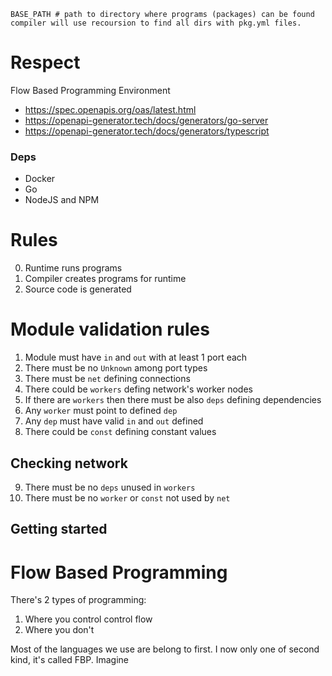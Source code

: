 ```
BASE_PATH # path to directory where programs (packages) can be found
compiler will use recoursion to find all dirs with pkg.yml files.
```

# Respect

Flow Based Programming Environment

- https://spec.openapis.org/oas/latest.html
- https://openapi-generator.tech/docs/generators/go-server
- https://openapi-generator.tech/docs/generators/typescript

### Deps

- Docker
- Go
- NodeJS and NPM

# Rules

0. Runtime runs programs
1. Compiler creates programs for runtime
2. Source code is generated

# Module validation rules

1. Module must have `in` and `out` with at least 1 port each
2. There must be no `Unknown` among port types
3. There must be `net` defining connections
4. There could be `workers` defing network's worker nodes
5. If there are `workers` then there must be also `deps` defining dependencies
6. Any `worker` must point to defined `dep`
7. Any `dep` must have valid `in` and `out` defined
8. There could be `const` defining constant values

## Checking network

9.  There must be no `deps` unused in `workers`
10. There must be no `worker` or `const` not used by `net`

## Getting started

# Flow Based Programming

There's 2 types of programming:

1. Where you control control flow
2. Where you don't

Most of the languages we use are belong to first.
I now only one of second kind, it's called FBP.
Imagine

